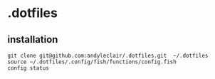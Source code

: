 # .dotfiles

## installation

```fish
git clone git@github.com:andyleclair/.dotfiles.git  ~/.dotfiles
source ~/.dotfiles/.config/fish/functions/config.fish
config status

```
